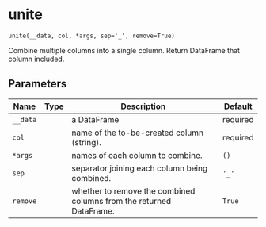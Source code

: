 # unite

`unite(__data, col, *args, sep='_', remove=True)`

Combine multiple columns into a single column. Return DataFrame that column included.

## Parameters

| Name     | Type   | Description                                                         | Default   |
|----------|--------|---------------------------------------------------------------------|-----------|
| `__data` |        | a DataFrame                                                         | required  |
| `col`    |        | name of the to-be-created column (string).                          | required  |
| `*args`  |        | names of each column to combine.                                    | `()`      |
| `sep`    |        | separator joining each column being combined.                       | `'_'`     |
| `remove` |        | whether to remove the combined columns from the returned DataFrame. | `True`    |
